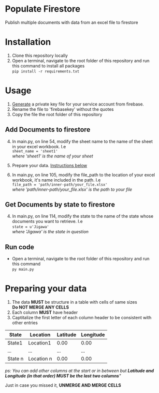 # Populate Firestore
Publish multiple documents with data from an excel file to firestore


# Installation
1. Clone this repository locally
2. Open a terminal, navigate to the root folder of this repository and run this command to install all packages <br>
  `pip install -r requirements.txt`


# Usage
1. [Generate](https://firebase.google.com/docs/admin/setup#initialize-sdk) a private key file for your service account from firebase.
2. Rename the file to 'firebasekey' without the quotes
3. Copy the file the root folder of this repository

## Add Documents to firestore
4. In main.py, on line 54, modify the sheet name to the name of the sheet in your excel workbook. I.e <br>
  `sheet_name = 'sheet1'` <br>
_where 'sheet1' is the name of your sheet_

5. Prepare your data. [Instructions below](https://github.com/Egahi/populate-firestore/blob/main/README.md#preparing-your-data)
6. In main.py, on line 105, modify the file_path to the location of your excel workbook, it's name included in the path. I.e <br>
  `file_path = 'path/inner-path/your_file.xlsx'` <br>
_where 'path/inner-path/your_file.xlsx' is the path to your file_

## Get Documents by state to firestore
4. In main.py, on line 114, modify the state to the name of the state whose documents you want to retrieve. I.e <br>
  `state = u'Jigawa'` <br>
_where 'Jigawa' is the state in question_

## Run code
* Open a terminal, navigate to the root folder of this repository and run this command <br>
  `py main.py`
  
  
# Preparing your data
1. The data **MUST** be structure in a table with cells of same sizes <br>
**Do NOT MERGE ANY CELLS**
2. Each column **MUST** have header
3. Captitalize the first letter of each column header to be consistent with other entries

| State | Location | Latitude | Longitude |
| ----- | -------- | -------- | --------- |
| State1 | Location1 | 0.00 | 0.00 |
| ... | ... | ... | ... |
| State n | Location n | 0.00 | 0.00 |

_ps: You can add other columns at the start or in between but **Latitude and Longitude (in that order) MUST be the last two columns**"_

Just in case you missed it, **UNMERGE AND MERGE CELLS**
